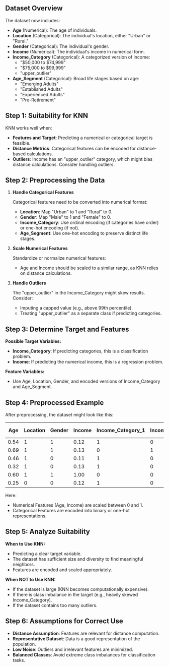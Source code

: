 ## Dataset Overview

The dataset now includes:

*   **Age** (Numerical): The age of individuals.
*   **Location** (Categorical): The individual's location, either "Urban" or "Rural."
*   **Gender** (Categorical): The individual's gender.
*   **Income** (Numerical): The individual's income in numerical form.
*   **Income\_Category** (Categorical): A categorized version of income:
    *   "$50,000 to $74,999"
    *   "$75,000 to $99,999"
    *   "upper\_outlier"
*   **Age\_Segment** (Categorical): Broad life stages based on age:
    *   "Emerging Adults"
    *   "Established Adults"
    *   "Experienced Adults"
    *   "Pre-Retirement"

## Step 1: Suitability for KNN

KNN works well when:

*   **Features and Target**: Predicting a numerical or categorical target is feasible.
*   **Distance Metrics**: Categorical features can be encoded for distance-based calculations.
*   **Outliers**: Income has an "upper\_outlier" category, which might bias distance calculations. Consider handling outliers.

## Step 2: Preprocessing the Data

1.  **Handle Categorical Features**

    Categorical features need to be converted into numerical format:

    *   **Location**: Map "Urban" to 1 and "Rural" to 0.
    *   **Gender**: Map "Male" to 1 and "Female" to 0.
    *   **Income\_Category**: Use ordinal encoding (if categories have order) or one-hot encoding (if not).
    *   **Age\_Segment**: Use one-hot encoding to preserve distinct life stages.
2.  **Scale Numerical Features**

    Standardize or normalize numerical features:

    *   Age and Income should be scaled to a similar range, as KNN relies on distance calculations.
3.  **Handle Outliers**

    The "upper\_outlier" in the Income\_Category might skew results. Consider:

    *   Imputing a capped value (e.g., above 99th percentile).
    *   Treating "upper\_outlier" as a separate class if predicting categories.

## Step 3: Determine Target and Features

**Possible Target Variables:**

*   **Income\_Category**: If predicting categories, this is a classification problem.
*   **Income**: If predicting the numerical income, this is a regression problem.

**Feature Variables:**

*   Use Age, Location, Gender, and encoded versions of Income\_Category and Age\_Segment.

## Step 4: Preprocessed Example

After preprocessing, the dataset might look like this:

| Age  | Location | Gender | Income | Income\_Category\_1 | Income\_Category\_2 | Income\_Category\_outlier | Age\_Segment\_Emerging | Age\_Segment\_Established | Age\_Segment\_Experienced | Age\_Segment\_Pre-Retirement |
| ---- | -------- | ------ | ------ | ------------------ | ------------------ | ------------------------- | --------------------- | ----------------------- | ------------------------ | -------------------------- |
| 0.54 | 1        | 1      | 0.12   | 1                  | 0                  | 0                         | 0                     | 0                       | 1                        | 0                          |
| 0.69 | 1        | 1      | 0.13   | 0                  | 1                  | 0                         | 0                     | 0                       | 0                        | 1                          |
| 0.46 | 1        | 0      | 0.11   | 1                  | 0                  | 0                         | 0                     | 0                       | 1                        | 0                          |
| 0.32 | 1        | 0      | 0.13   | 1                  | 0                  | 0                         | 0                     | 1                       | 0                        | 0                          |
| 0.60 | 1        | 1      | 1.00   | 0                  | 0                  | 1                         | 0                     | 0                       | 0                        | 1                          |
| 0.25 | 0        | 0      | 0.12   | 1                  | 0                  | 0                         | 1                     | 0                       | 0                        | 0                          |

Here:

*   Numerical Features (Age, Income) are scaled between 0 and 1.
*   Categorical Features are encoded into binary or one-hot representations.

## Step 5: Analyze Suitability

**When to Use KNN:**

*   Predicting a clear target variable.
*   The dataset has sufficient size and diversity to find meaningful neighbors.
*   Features are encoded and scaled appropriately.

**When NOT to Use KNN:**

*   If the dataset is large (KNN becomes computationally expensive).
*   If there is class imbalance in the target (e.g., heavily skewed Income\_Category).
*   If the dataset contains too many outliers.

## Step 6: Assumptions for Correct Use

*   **Distance Assumption**: Features are relevant for distance computation.
*   **Representative Dataset**: Data is a good representation of the population.
*   **Low Noise**: Outliers and irrelevant features are minimized.
*   **Balanced Classes**: Avoid extreme class imbalances for classification tasks.
